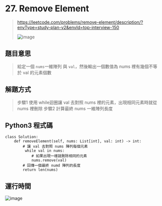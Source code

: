 # 27. Remove Element
> https://leetcode.com/problems/remove-element/description/?envType=study-plan-v2&envId=top-interview-150
>
>  ![image](https://github.com/Ricky7737/DataAnalysisAndLearning/assets/58324475/477ed244-ad8b-4937-bd7d-ee3bcbfdd5b2)

## 題目意思 
> 給定一個 ```nums```一維陣列 與 ```val```，然後輸出一個數值為 nums 裡有幾個不等於 val 的元素個數

## 解題方式
> 步驟1 使用 while迴圈讓 val 去對照 nums 裡的元素，出現相同元素時就從 nums 裡刪除
> 步驟2 計算最終 nums 一維陣列長度

## Python3 程式碼
```
class Solution:
    def removeElement(self, nums: List[int], val: int) -> int:
        # 讓 val 去對照 nums 陣列每個元素
         while val in nums:
            # 如果出現一樣就刪除相同的元素
            nums.remove(val)
        # 回傳一個最終 numd 陣列的長度
        return len(nums)
```

## 運行時間
![image](https://github.com/Ricky7737/DataAnalysisAndLearning/assets/58324475/3fef28b9-4baa-4d4e-8fe5-5bdccc0c8daa)
